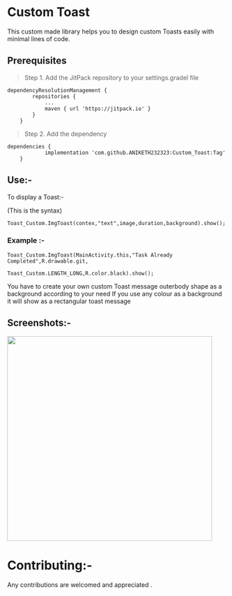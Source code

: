 # Custom Toast
This custom made library helps you to design custom Toasts easily with minimal lines of code.

## Prerequisites
>Step 1. Add the JitPack repository to your settings.gradel file
```
dependencyResolutionManagement {
		repositories {
			...
			maven { url 'https://jitpack.io' }
		}
	}
  ```
  >Step 2. Add the dependency

```
dependencies {
	        implementation 'com.github.ANIKETH232323:Custom_Toast:Tag'
	}
  ```
  ## Use:- 

To display a Toast:-

(This is the syntax)
``````         
Toast_Custom.ImgToast(contex,"text",image,duration,background).show();
````````

### Example :- 

```
Toast_Custom.ImgToast(MainActivity.this,"Task Already Completed",R.drawable.git, 
                          Toast_Custom.LENGTH_LONG,R.color.black).show();
```
You have to create your own custom Toast message outerbody shape as a background according to your need
If you use any colour as a background it will show as a rectangular toast message

## Screenshots:-

<img src ="https://github.com/ANIKETH232323/Custom_Toast/assets/102458123/e45a7c16-a5cf-4de7-a69d-c151c41ccf7a" width ="470" >

# Contributing:-
Any contributions  are welcomed and appreciated .


